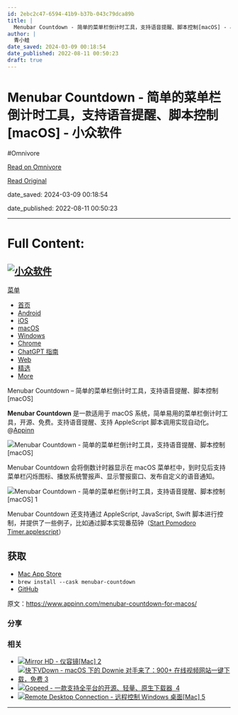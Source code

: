 ```yaml
---
id: 2ebc2c47-6594-41b9-b37b-043c79dca89b
title: |
  Menubar Countdown - 简单的菜单栏倒计时工具，支持语音提醒、脚本控制[macOS] - 小众软件
author: |
  青小蛙
date_saved: 2024-03-09 00:18:54
date_published: 2022-08-11 00:50:23
draft: true
---
```


# Menubar Countdown - 简单的菜单栏倒计时工具，支持语音提醒、脚本控制[macOS] - 小众软件
#Omnivore

[Read on Omnivore](https://omnivore.app/me/menubar-countdown-mac-os-18e21a65a7c)

[Read Original](https://www.appinn.com/menubar-countdown-for-macos/)

date_saved: 2024-03-09 00:18:54

date_published: 2022-08-11 00:50:23

--- 

# Full Content: 

## [![小众软件](https://proxy-prod.omnivore-image-cache.app/190x43,sRqtw6LilWWQqlY-oDwa5lVhVofTeksC1lNmrH7ORLKg/https://www.appinn.com/wp-content/uploads/2022/09/appinn-darkmode2.png)](https://www.appinn.com/) 

[菜单](#)

* [ 首页](https://www.appinn.com/)
* [ Android](https://www.appinn.com/category/android/ "安卓应用分类")
* [ iOS](https://www.appinn.com/category/ios/)
* [ macOS](https://www.appinn.com/category/mac/)
* [ Windows](https://www.appinn.com/category/windows/)
* [ Chrome](https://www.appinn.com/category/chrome/)
* [ChatGPT 指南](https://www.appinn.com/chatgpt-guides/)
* [ Web](https://www.appinn.com/category/online-tools/)
* [ 精选](https://www.appinn.com/category/featured/)
* [ More](https://meta.appinn.net/)

Menubar Countdown – 简单的菜单栏倒计时工具，支持语音提醒、脚本控制\[macOS\]

**Menubar Countdown** 是一款适用于 macOS 系统，简单易用的菜单栏倒计时工具，开源、免费。支持语音提醒、支持 AppleScript 脚本调用实现自动化。@[Appinn](https://www.appinn.com/menubar-countdown-for-macos/) 

![Menubar Countdown - 简单的菜单栏倒计时工具，支持语音提醒、脚本控制[macOS]](https://proxy-prod.omnivore-image-cache.app/1608x700,s53I-uIq0Li3aB8nvVdxecgLRjdADaZ7bA-Dck0xb-SA/https://www.appinn.com/wp-content/uploads/2022/08/Menubar-Countdown.jpg "Menubar Countdown - 简单的菜单栏倒计时工具，支持语音提醒、脚本控制[macOS] 1")

Menubar Countdown 会将倒数计时器显示在 macOS 菜单栏中，到时见后支持菜单栏闪烁图标、播放系统警报声、显示警报窗口、发布自定义的语音通知。

![Menubar Countdown - 简单的菜单栏倒计时工具，支持语音提醒、脚本控制[macOS] 1](https://proxy-prod.omnivore-image-cache.app/445x621,sGf-5T3OuGB_VwM0-tD9JiMavHH4JLaYEiq68LZiYWRw/https://static1.appinn.com/images/202208/screen-appinn2022-08-2_36_37.jpg!o "Menubar Countdown - 简单的菜单栏倒计时工具，支持语音提醒、脚本控制[macOS] 2")

Menubar Countdown 还支持通过 AppleScript, JavaScript, Swift 脚本进行控制，并提供了一些例子，比如通过脚本实现番茄钟（[Start Pomodoro Timer.applescript](https://github.com/kristopherjohnson/MenubarCountdown/blob/master/Scripts/AppleScript/Start%20Pomodoro%20Timer.applescript)）

## 获取

* [Mac App Store](https://apps.apple.com/us/app/menubar-countdown/id1485343244?mt=12)
* `brew install --cask menubar-countdown`
* [GitHub](https://kutt.appinn.net/MNcMhv)

原文：https://www.appinn.com/menubar-countdown-for-macos/

### 分享

### 相关

* [ ![Mirror HD - 仪容镜[Mac] 2](https://proxy-prod.omnivore-image-cache.app/115x115,s5xrB4xYUznks6Ecl2uJs0O7KXZj3RdSiCrOxSaFefRA/https://www.appinn.com/wp-content/uploads/Mirror_HD-20110217-210024-115x115.jpg "Mirror HD - 仪容镜[Mac] 3") ](https://www.appinn.com/mirror-hd/ "Mirror HD – 仪容镜[Mac]")
* [ ![快下VDown - macOS 下的 Downie 对手来了：900+ 在线视频网站一键下载，免费 3](https://proxy-prod.omnivore-image-cache.app/115x115,sBrRs2HMnwkxeWBHqARft2vHvEZNaACxqBy-dxO4f6Iw/https://www.appinn.com/wp-content/uploads/2022/08/Appinn-2022-08-24T163908.190-115x115.jpg "快下VDown - macOS 下的 Downie 对手来了：900+ 在线视频网站一键下载，免费 4") ](https://www.appinn.com/vdown-for-macos/ "快下VDown – macOS 下的 Downie 对手来了：900+ 在线视频网站一键下载，免费")
* [ ![Gopeed - 一款支持全平台的开源、轻量、原生下载器  4](https://proxy-prod.omnivore-image-cache.app/115x115,s1cMU2RBg2QTlDIF1MoqagNMOttg3Q_MSaTmR9_MWWg0/https://www.appinn.com/wp-content/uploads/2023/06/gopeed.jpgo_-115x115.jpg "Gopeed - 一款支持全平台的开源、轻量、原生下载器  5") ](https://www.appinn.com/gopeed/ "Gopeed – 一款支持全平台的开源、轻量、原生下载器 ")
* [ ![Remote Desktop Connection - 远程控制 Windows 桌面[Mac] 5](https://proxy-prod.omnivore-image-cache.app/115x115,sfTC74Yx3i7L_IY1L_zB5u2W_CHOrNaGVvhMWGd8Yf4U/https://www.appinn.com/wp-content/uploads/Remote_Desktop_Connection_Client_for_Mac__Office_For_Mac-20110120-154646-115x115.jpg "Remote Desktop Connection - 远程控制 Windows 桌面[Mac] 6") ](https://www.appinn.com/remote-desktop-connection-for-mac/ "Remote Desktop Connection – 远程控制 Windows 桌面[Mac]")

---

